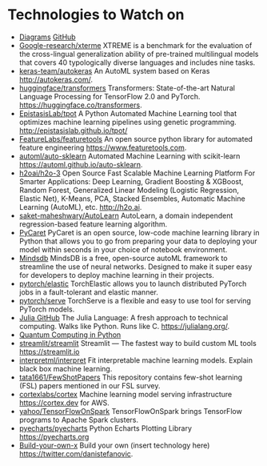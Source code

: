 # Technologies to Watch on
* [Diagrams](https://diagrams.mingrammer.com) [GitHub](https://github.com/mingrammer/diagrams)
* [Google-research/xterme](https://github.com/google-research/xtreme#tasks-and-languages) XTREME is a benchmark for the evaluation of the cross-lingual generalization ability of pre-trained multilingual models that covers 40 typologically diverse languages and includes nine tasks.
* [keras-team/autokeras](https://github.com/keras-team/autokeras) An AutoML system based on Keras http://autokeras.com/.
* [huggingface/transformers](https://github.com/huggingface/transformers) Transformers: State-of-the-art Natural Language Processing for TensorFlow 2.0 and PyTorch. https://huggingface.co/transformers.
* [EpistasisLab/tpot](https://github.com/EpistasisLab/tpot) A Python Automated Machine Learning tool that optimizes machine learning pipelines using genetic programming. http://epistasislab.github.io/tpot/
* [FeatureLabs/featuretools](https://github.com/FeatureLabs/featuretools) An open source python library for automated feature engineering https://www.featuretools.com.
* [automl/auto-sklearn](https://github.com/automl/auto-sklearn) Automated Machine Learning with scikit-learn https://automl.github.io/auto-sklearn.
* [h2oai/h2o-3](https://github.com/h2oai/h2o-3) Open Source Fast Scalable Machine Learning Platform For Smarter Applications: Deep Learning, Gradient Boosting & XGBoost, Random Forest, Generalized Linear Modeling (Logistic Regression, Elastic Net), K-Means, PCA, Stacked Ensembles, Automatic Machine Learning (AutoML), etc. http://h2o.ai.
* [saket-maheshwary/AutoLearn](https://github.com/saket-maheshwary/AutoLearn) AutoLearn, a domain independent regression-based feature learning algorithm.
* [PyCaret](https://pycaret.org/) PyCaret is an open source, low-code machine learning library in Python that allows you to go from preparing your data to deploying your model within seconds in your choice of notebook environment.
* [Mindsdb](https://www.mindsdb.com/) MindsDB is a free, open-source autoML framework to streamline the use of neural networks. Designed to make it super easy for developers to deploy machine learning in their projects.
* [pytorch/elastic](https://github.com/pytorch/elastic) TorchElastic allows you to launch distributed PyTorch jobs in a fault-tolerant and elastic manner.
* [pytorch/serve](https://github.com/pytorch/serve) TorchServe is a flexible and easy to use tool for serving PyTorch models.
* [Julia GitHub](https://github.com/JuliaLang/julia) The Julia Language: A fresh approach to technical computing. Walks like Python. Runs like C. https://julialang.org/.
* [Quantum Computing in Python](https://github.com/sponsors/The-Singularity-Research)
* [streamlit/streamlit](https://github.com/streamlit/streamlit) Streamlit — The fastest way to build custom ML tools https://streamlit.io
* [interpretml/interpret](https://github.com/interpretml/interpret) Fit interpretable machine learning models. Explain black box machine learning.
* [tata1661/FewShotPapers](https://github.com/tata1661/FewShotPapers) This repository contains few-shot learning (FSL) papers mentioned in our FSL survey.
* [cortexlabs/cortex](https://github.com/cortexlabs/cortex) Machine learning model serving infrastructure https://cortex.dev for AWS.
* [yahoo/TensorFlowOnSpark](https://github.com/yahoo/TensorFlowOnSpark) TensorFlowOnSpark brings TensorFlow programs to Apache Spark clusters.
* [pyecharts/pyecharts](https://github.com/pyecharts/pyecharts) Python Echarts Plotting Library https://pyecharts.org
* [Build-your-own-x](https://github.com/danistefanovic/build-your-own-x) Build your own (insert technology here) https://twitter.com/danistefanovic.